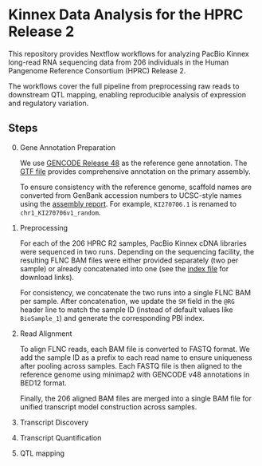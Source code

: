 # Kinnex Data Analysis for the HPRC Release 2

This repository provides Nextflow workflows for analyzing PacBio Kinnex long-read RNA sequencing data from 206 individuals in the Human Pangenome Reference Consortium (HPRC) Release 2.

The workflows cover the full pipeline from preprocessing raw reads to downstream QTL mapping, enabling reproducible analysis of expression and regulatory variation.

## Steps

0. Gene Annotation Preparation

    We use [GENCODE Release 48](https://www.gencodegenes.org/human/release_48.html) as the reference gene annotation. The [GTF file](https://ftp.ebi.ac.uk/pub/databases/gencode/Gencode_human/release_48/gencode.v48.primary_assembly.annotation.gtf.gz) provides comprehensive annotation on the primary assembly.

    To ensure consistency with the reference genome, scaffold names are converted from GenBank accession numbers to UCSC-style names using the [assembly report](https://ftp.ncbi.nlm.nih.gov/genomes/all/GCA/000/001/405/GCA_000001405.29_GRCh38.p14/GCA_000001405.29_GRCh38.p14_assembly_report.txt). For example, `KI270706.1` is renamed to `chr1_KI270706v1_random`.

1. Preprocessing

    For each of the 206 HPRC R2 samples, PacBio Kinnex cDNA libraries were sequenced in two runs. Depending on the sequencing facility, the resulting FLNC BAM files were either provided separately (two per sample) or already concatenated into one (see the [index file](https://github.com/human-pangenomics/hprc_intermediate_assembly/blob/main/data_tables/sequencing_data/data_kinnex_pre_release.index.csv) for download links).

    For consistency, we concatenate the two runs into a single FLNC BAM per sample. After concatenation, we update the `SM` field in the `@RG` header line to match the sample ID (instead of default values like `BioSample_1`) and generate the corresponding PBI index.

2. Read Alignment

    To align FLNC reads, each BAM file is converted to FASTQ format. We add the sample ID as a prefix to each read name to ensure uniqueness after pooling across samples. Each FASTQ file is then aligned to the reference genome using minimap2 with GENCODE v48 annotations in BED12 format.

    Finally, the 206 aligned BAM files are merged into a single BAM file for unified transcript model construction across samples.

3. Transcript Discovery
4. Transcript Quantification
5. QTL mapping
